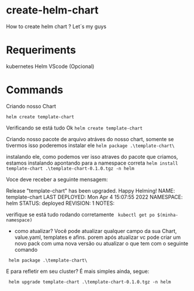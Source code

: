 # create-helm-chart
How to create helm chart ? Let´s my guys

# Requeriments
kubernetes
Helm
VScode (Opcional)

# Commands

Criando nosso Chart

` helm create template-chart `


Verificando se está tudo Ok
` helm create template-chart `

Criando nosso pacote de arquivo atráves do nosso chart, somente se tivermos isso poderemos instalar ele
` helm package .\template-chart\ `


instalando ele, como podemos ver isso atraves do pacote que criamos, estamos instalando apontando para a namespace correta
`helm install template-chart .\template-chart-0.1.0.tgz -n helm `

Voce deve receber a seguinte mensagem: 

Release "template-chart" has been upgraded. Happy Helming!
NAME: template-chart
LAST DEPLOYED: Mon Apr  4 15:07:55 2022
NAMESPACE: helm
STATUS: deployed
REVISION: 1
NOTES:

verifique se está tudo rodando corretamente
` kubectl get po $(minha-namespace)`

* como atualizar? Você pode atualizar qualquer campo da sua Chart,  value.yaml, templates e afins.
porem após atualizar vc pode criar um novo pack com uma nova versão ou atualizar o que tem com o seguinte comando

` helm package .\template-chart\`


E para refletir em seu cluster? É mais simples ainda, segue:

` helm upgrade template-chart .\template-chart-0.1.0.tgz -n helm`

